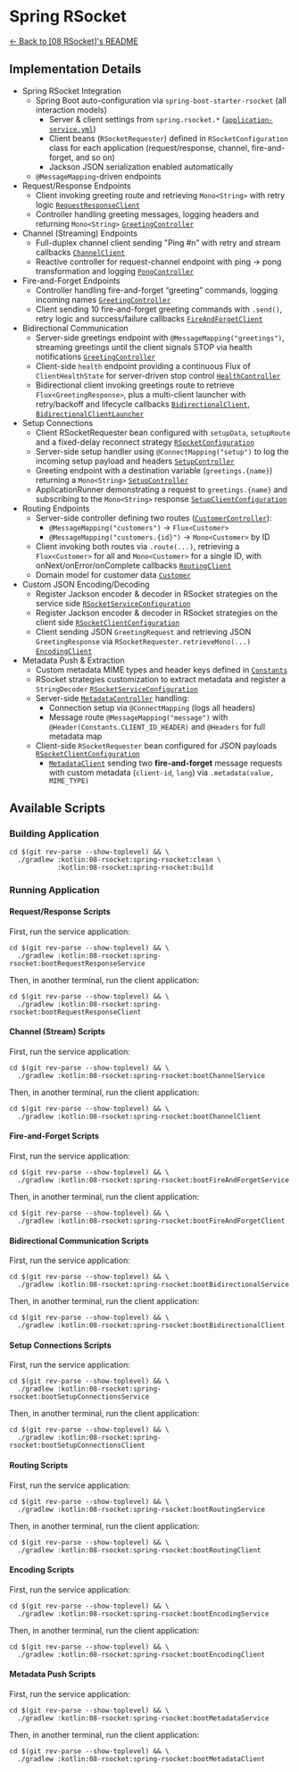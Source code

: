 # Spring RSocket

[← Back to \[08 RSocket\]'s README](../README.md)

## Implementation Details

- Spring RSocket Integration
  - Spring Boot auto-configuration via `spring-boot-starter-rsocket` (all interaction models)
    - Server & client settings from `spring.rsocket.*` ([`application-service.yml`](./src/main/resources/application-service.yml))
    - Client beans (`RSocketRequester`) defined in `RSocketConfiguration` class for each application (request/response, channel, fire-and-forget, and so on)
    - Jackson JSON serialization enabled automatically
  - `@MessageMapping`-driven endpoints
- Request/Response Endpoints
  - Client invoking greeting route and retrieving `Mono<String>` with retry logic [`RequestResponseClient`](./src/main/kotlin/com/fResult/rsocket/requestResponse/client/RequestResponseClient.kt)
  - Controller handling greeting messages, logging headers and returning `Mono<String>` [`GreetingController`](./src/main/kotlin/com/fResult/rsocket/requestResponse/service/GreetingController.kt)
- Channel (Streaming) Endpoints
  - Full-duplex channel client sending "Ping #n" with retry and stream callbacks [`ChannelClient`](./src/main/kotlin/com/fResult/rsocket/channel/client/ChannelClient.kt)
  - Reactive controller for request-channel endpoint with ping → pong transformation and logging [`PongController`](./src/main/kotlin/com/fResult/rsocket/channel/service/PongController.kt)
- Fire-and-Forget Endpoints
  - Controller handling fire-and-forget “greeting” commands, logging incoming names [`GreetingController`](./src/main/kotlin/com/fResult/rsocket/fireAndForget/service/GreetingController.kt)
  - Client sending 10 fire-and-forget greeting commands with `.send()`, retry logic and success/failure callbacks [`FireAndForgetClient`](./src/main/kotlin/com/fResult/rsocket/fireAndForget/client/FireAndForgetClient.kt)
- Bidirectional Communication
  - Server-side greetings endpoint with `@MessageMapping("greetings")`, streaming greetings until the client signals STOP via health notifications [`GreetingController`](./src/main/kotlin/com/fResult/rsocket/bidirectional/service/GreetingController.kt)
  - Client-side `health` endpoint providing a continuous Flux of `ClientHealthState` for server-driven stop control [`HealthController`](./src/main/kotlin/com/fResult/rsocket/bidirectional/client/HealthController.kt)
  - Bidirectional client invoking greetings route to retrieve `Flux<GreetingResponse>`, plus a multi-client launcher with retry/backoff and lifecycle callbacks
    [`BidirectionalClient`](./src/main/kotlin/com/fResult/rsocket/bidirectional/client/BidirectionalClient.kt),
    [`BidirectionalClientLauncher`](./src/main/kotlin/com/fResult/rsocket/bidirectional/client/BidirectionalClientLauncher.kt)
- Setup Connections
  - Client RSocketRequester bean configured with `setupData`, `setupRoute` and a fixed-delay reconnect strategy [`RSocketConfiguration`](./src/main/kotlin/com/fResult/rsocket/setup/client/RSocketConfiguration.kt)
  - Server-side setup handler using `@ConnectMapping("setup")` to log the incoming setup payload and headers [`SetupController`](./src/main/kotlin/com/fResult/rsocket/setup/service/SetupController.kt)
  - Greeting endpoint with a destination variable (`greetings.{name}`) returning a `Mono<String>` [`SetupController`](./src/main/kotlin/com/fResult/rsocket/setup/service/SetupController.kt)
  - ApplicationRunner demonstrating a request to `greetings.{name}` and subscribing to the `Mono<String>` response [`SetupClientConfiguration`](./src/main/kotlin/com/fResult/rsocket/setup/client/SetupClientConfiguration.kt)
- Routing Endpoints
  - Server-side controller defining two routes ([`CustomerController`](./src/main/kotlin/com/fResult/rsocket/routing/service/RoutingController.kt)):
    - `@MessageMapping("customers")` → `Flux<Customer>`
    - `@MessageMapping("customers.{id}")` → `Mono<Customer>` by ID
  - Client invoking both routes via `.route(...)`, retrieving a `Flux<Customer>` for all and `Mono<Customer>` for a single ID, with onNext/onError/onComplete callbacks [`RoutingClient`](./src/main/kotlin/com/fResult/rsocket/routing/client/RoutingClient.kt)
  - Domain model for customer data [`Customer`](./src/main/kotlin/com/fResult/rsocket/routing/Customer.kt)
- Custom JSON Encoding/Decoding
  - Register Jackson encoder & decoder in RSocket strategies on the service side [`RSocketServiceConfiguration`](./src/main/kotlin/com/fResult/rsocket/encoding/service/RSocketServiceConfiguration.kt)
  - Register Jackson encoder & decoder in RSocket strategies on the client side [`RSocketClientConfiguration`](./src/main/kotlin/com/fResult/rsocket/encoding/client/RSocketClientConfiguration.kt)
  - Client sending JSON `GreetingRequest` and retrieving JSON `GreetingResponse` via `RSocketRequester.retrieveMono(...)` [`EncodingClient`](./src/main/kotlin/com/fResult/rsocket/encoding/client/EncodingClient.kt)
- Metadata Push & Extraction
  - Custom metadata MIME types and header keys defined in [`Constants`](./src/main/kotlin/com/fResult/rsocket/metadata/Constants.kt)
  - RSocket strategies customization to extract metadata and register a `StringDecoder` [`RSocketServiceConfiguration`](./src/main/kotlin/com/fResult/rsocket/metadata/service/RSocketServiceConfiguration.kt)
  - Server-side [`MetadataController`](./src/main/kotlin/com/fResult/rsocket/metadata/service/MetadataController.kt) handling:
    - Connection setup via `@ConnectMapping` (logs all headers)
    - Message route `@MessageMapping("message")` with `@Header(Constants.CLIENT_ID_HEADER)` and `@Headers` for full metadata map
  - Client-side `RSocketRequester` bean configured for JSON payloads [`RSocketClientConfiguration`](./src/main/kotlin/com/fResult/rsocket/metadata/client/RSocketClientConfiguration.kt)
    - [`MetadataClient`](./src/main/kotlin/com/fResult/rsocket/metadata/client/MetadataClient.kt) sending two **fire-and-forget** message requests with custom metadata (`client-id`, `lang`) via `.metadata(value, MIME_TYPE)`

## Available Scripts

### Building Application

```shell
cd $(git rev-parse --show-toplevel) && \
  ./gradlew :kotlin:08-rsocket:spring-rsocket:clean \
            :kotlin:08-rsocket:spring-rsocket:build
```

### Running Application

#### Request/Response Scripts

First, run the service application:

```shell
cd $(git rev-parse --show-toplevel) && \
  ./gradlew :kotlin:08-rsocket:spring-rsocket:bootRequestResponseService
```

Then, in another terminal, run the client application:

```shell
cd $(git rev-parse --show-toplevel) && \
  ./gradlew :kotlin:08-rsocket:spring-rsocket:bootRequestResponseClient
```

#### Channel (Stream) Scripts

First, run the service application:

```shell
cd $(git rev-parse --show-toplevel) && \
  ./gradlew :kotlin:08-rsocket:spring-rsocket:bootChannelService
```

Then, in another terminal, run the client application:

```shell
cd $(git rev-parse --show-toplevel) && \
  ./gradlew :kotlin:08-rsocket:spring-rsocket:bootChannelClient
```

#### Fire-and-Forget Scripts

First, run the service application:

```shell
cd $(git rev-parse --show-toplevel) && \
  ./gradlew :kotlin:08-rsocket:spring-rsocket:bootFireAndForgetService
```

Then, in another terminal, run the client application:

```shell
cd $(git rev-parse --show-toplevel) && \
  ./gradlew :kotlin:08-rsocket:spring-rsocket:bootFireAndForgetClient
```

#### Bidirectional Communication Scripts

First, run the service application:

```shell
cd $(git rev-parse --show-toplevel) && \
  ./gradlew :kotlin:08-rsocket:spring-rsocket:bootBidirectionalService
```

Then, in another terminal, run the client application:

```shell
cd $(git rev-parse --show-toplevel) && \
  ./gradlew :kotlin:08-rsocket:spring-rsocket:bootBidirectionalClient
```

#### Setup Connections Scripts

First, run the service application:

```shell
cd $(git rev-parse --show-toplevel) && \
  ./gradlew :kotlin:08-rsocket:spring-rsocket:bootSetupConnectionsService
```

Then, in another terminal, run the client application:

```shell
cd $(git rev-parse --show-toplevel) && \
  ./gradlew :kotlin:08-rsocket:spring-rsocket:bootSetupConnectionsClient
```

#### Routing Scripts

First, run the service application:

```shell
cd $(git rev-parse --show-toplevel) && \
  ./gradlew :kotlin:08-rsocket:spring-rsocket:bootRoutingService
```

Then, in another terminal, run the client application:

```shell
cd $(git rev-parse --show-toplevel) && \
  ./gradlew :kotlin:08-rsocket:spring-rsocket:bootRoutingClient
```

#### Encoding Scripts

First, run the service application:

```shell
cd $(git rev-parse --show-toplevel) && \
  ./gradlew :kotlin:08-rsocket:spring-rsocket:bootEncodingService
```

Then, in another terminal, run the client application:

```shell
cd $(git rev-parse --show-toplevel) && \
  ./gradlew :kotlin:08-rsocket:spring-rsocket:bootEncodingClient
```

#### Metadata Push Scripts

First, run the service application:

```shell
cd $(git rev-parse --show-toplevel) && \
  ./gradlew :kotlin:08-rsocket:spring-rsocket:bootMetadataService
```

Then, in another terminal, run the client application:

```shell
cd $(git rev-parse --show-toplevel) && \
  ./gradlew :kotlin:08-rsocket:spring-rsocket:bootMetadataClient
```
